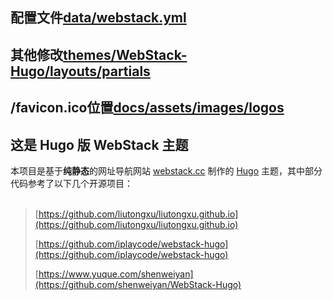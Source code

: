 配置文件[data/webstack.yml](https://github.com/sunshine504/vercel/blob/main/data/webstack.yml)
---
## 其他修改[themes/WebStack-Hugo/layouts/partials](https://github.com/sunshine504/vercel/tree/main/themes/WebStack-Hugo/layouts/partials)
## /favicon.ico位置[docs/assets/images/logos](https://github.com/sunshine504/vercel/tree/main/docs/assets/images/logos)              
## 这是 Hugo 版 WebStack 主题

本项目是基于**纯静态**的网址导航网站 [webstack.cc](https://github.com/WebStackPage/WebStackPage.github.io) 制作的 [Hugo](https://gohugo.io/) 主题，其中部分代码参考了以下几个开源项目：<br/><br/>


>[https://github.com/liutongxu/liutongxu.github.io](https://github.com/liutongxu/liutongxu.github.io)
>
>[https://github.com/iplaycode/webstack-hugo](https://github.com/iplaycode/webstack-hugo)
>
>[https://www.yuque.com/shenweiyan](https://github.com/shenweiyan/WebStack-Hugo)
